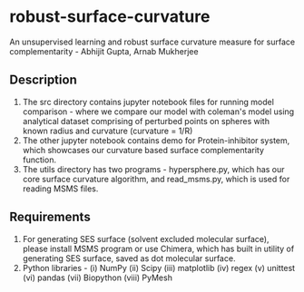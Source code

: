 # robust-surface-curvature
An unsupervised learning and robust surface curvature measure for surface complementarity - Abhijit Gupta, Arnab Mukherjee

## Description
1) The src directory contains jupyter notebook files for running model comparison - where we compare our model with coleman's model using analytical dataset comprising of perturbed points on spheres with known radius and curvature (curvature = 1/R)
2) The other jupyter notebook contains demo for Protein-inhibitor system, which showcases our curvature based surface complementarity function.
3) The utils directory has two programs - hypersphere.py, which has our core surface curvature algorithm, and read_msms.py, which is used for reading MSMS files.

## Requirements
1) For generating SES surface (solvent excluded molecular surface), please install MSMS program or use Chimera, which has built in utility of generating SES surface, saved as dot molecular surface.
2) Python libraries - 
   (i) NumPy
   (ii) Scipy
   (iii) matplotlib
   (iv) regex
   (v) unittest
   (vi) pandas
   (vii) Biopython
   (viii) PyMesh


